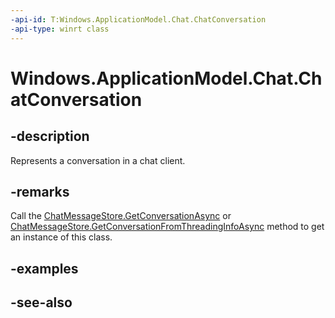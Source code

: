 ```yaml
---
-api-id: T:Windows.ApplicationModel.Chat.ChatConversation
-api-type: winrt class
---
```


<!-- Class syntax.
public class ChatConversation : Windows.ApplicationModel.Chat.IChatConversation, Windows.ApplicationModel.Chat.IChatConversation2, Windows.ApplicationModel.Chat.IChatItem
-->

# Windows.ApplicationModel.Chat.ChatConversation

## -description
Represents a conversation in a chat client.

## -remarks
Call the [ChatMessageStore.GetConversationAsync](chatmessagestore_getconversationasync.md) or [ChatMessageStore.GetConversationFromThreadingInfoAsync](chatmessagestore_getconversationfromthreadinginfoasync.md) method to get an instance of this class.

## -examples

## -see-also
